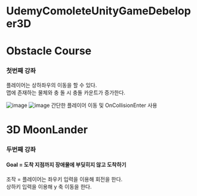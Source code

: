 # UdemyComoleteUnityGameDebeloper3D  
# Obstacle Course
### 첫번째 강좌

플레이어는 상하좌우의 이동을 할 수 있다.  
맵에 존재하는 물체와 충 돌 시 충돌 카운트가 증가한다.

![image](https://user-images.githubusercontent.com/56661597/232085887-e4c5f1bd-7b75-410f-bdf8-b62ee4fafce5.png)
![image](https://user-images.githubusercontent.com/56661597/232086194-3ca59b4d-20bf-44d5-9b76-c9fd3c3b80d1.png)
간단한 플레이어 이동 및 OnCollisionEnter 사용

# 3D MoonLander
### 두번째 강좌

#### Goal = 도착 지점까지 장애물에 부딪히지 않고 도착하기 
조작 = 플레이어는 좌우키 입력을 이용해 회전을 한다.            
       상하키 입력을 이용해 y 축 이동을 한다.
      

